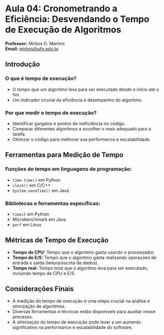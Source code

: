 # Aula 04: Cronometrando a Eficiência: Desvendando o Tempo de Execução de Algoritmos

**Professor:** Mirkos O. Martins  
**Email:** mirkos@ufn.edu.br

## Introdução

### O que é tempo de execução?

- O tempo que um algoritmo leva para ser executado desde o início até o fim.
- Um indicador crucial da eficiência e desempenho do algoritmo.

### Por que medir o tempo de execução?

- Identificar gargalos e pontos de ineficiência no código.
- Comparar diferentes algoritmos e escolher o mais adequado para a tarefa.
- Otimizar o código para melhorar sua performance e escalabilidade.

## Ferramentas para Medição de Tempo

### Funções de tempo em linguagens de programação:

- `time.time()` em Python
- `clock()` em C/C++
- `System.nanoTime()` em Java

### Bibliotecas e ferramentas específicas:

- `timeit` em Python
- Microbenchmark em Java
- `perf` em Linux

## Métricas de Tempo de Execução

- **Tempo de CPU:** Tempo que o algoritmo gasta usando o processador.
- **Tempo de E/S:** Tempo que o algoritmo gasta realizando operações de entrada e saída (leitura/escrita de dados).
- **Tempo real:** Tempo total que o algoritmo leva para ser executado, incluindo tempo de CPU e E/S.

## Considerações Finais

- A medição do tempo de execução é uma etapa crucial na análise e otimização de algoritmos.
- Diversas ferramentas e técnicas estão disponíveis para auxiliar nesse processo.
- A otimização do tempo de execução pode levar a um aumento significativo na performance e escalabilidade do software.

